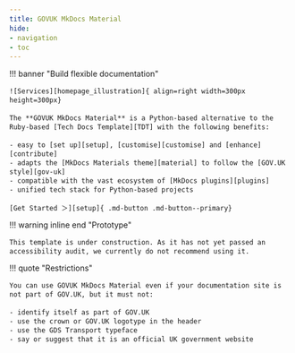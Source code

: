 ```yaml
---
title: GOVUK MkDocs Material
hide:
- navigation
- toc
---
```


<style>
  .md-typeset h1 {
    display: none;
  }
  
  .md-main__inner {
    margin-top: 0px;
  }

  .md-content__button {
    display: none;
  }
</style>

!!! banner "Build flexible documentation"

    ![Services][homepage_illustration]{ align=right width=300px height=300px}

    The **GOVUK MkDocs Material** is a Python-based alternative to the Ruby-based [Tech Docs Template][TDT] with the following benefits:

    - easy to [set up][setup], [customise][customise] and [enhance][contribute]
    - adapts the [MkDocs Materials theme][material] to follow the [GOV.UK style][gov-uk]
    - compatible with the vast ecosystem of [MkDocs plugins][plugins]
    - unified tech stack for Python-based projects

    [Get Started ＞][setup]{ .md-button .md-button--primary}

!!! warning inline end "Prototype"

    This template is under construction. As it has not yet passed an accessibility audit, we currently do not recommend using it.

!!! quote "Restrictions"

    You can use GOVUK MkDocs Material even if your documentation site is not part of GOV.UK, but it must not:

    - identify itself as part of GOV.UK
    - use the crown or GOV.UK logotype in the header
    - use the GDS Transport typeface
    - say or suggest that it is an official UK government website

<br>

[gov.ukStyle]: https://design-system.service.gov.uk/
[homepage_illustration]: homepage-illustration.svg
[TDT]: https://tdt-documentation.london.cloudapps.digital/
[setup]: ./setup/
[customise]: ./setup/customise.md
[contribute]: ./setup/CONTRIBUTE.md
[material]: https://squidfunk.github.io/mkdocs-material/
[plugins]: plugins/
[gov-uk]: https://design-system.service.gov.uk/
